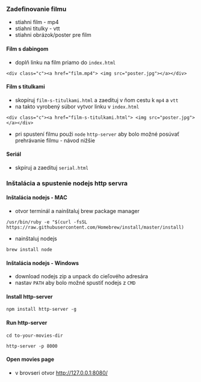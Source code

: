 
### Zadefinovanie filmu

- stiahni film - mp4
- stiahni titulky - vtt
- stiahni obrázok/poster pre film

#### Film s dabingom

- doplň linku na film priamo do `index.html`

`<div class="c"><a href="film.mp4"> <img src="poster.jpg"></a></div>
`

#### Film s titulkami

- skopíruj `film-s-titulkami.html` a zaedituj v ňom cestu k `mp4` a `vtt`
- na takto vyrobený súbor vytvor linku v `index.html`

`<div class="c"><a href="film-s-titulkami.html"> <img src="poster.jpg"></a></div>`

- pri spustení filmu použi `node` `http-server` aby bolo možné posúvať prehrávanie filmu - návod nižšie

#### Seriál

- skpíruj a zaedituj `serial.html`

### Inštalácia a spustenie nodejs http servra

#### Inštalácia nodejs - MAC

- otvor terminál a nainštaluj brew package manager 

`/usr/bin/ruby -e "$(curl -fsSL https://raw.githubusercontent.com/Homebrew/install/master/install)`

- nainštaluj nodejs

`brew install node`

#### Inštalácia nodejs - Windows

- download nodejs zip a unpack do cieľového adresára
- nastav `PATH` aby bolo možné spustiť nodejs z `CMD`

#### Install http-server

`npm install http-server -g`

#### Run http-server

`cd to-your-movies-dir`

`http-server -p 8000`

#### Open movies page

- v brovseri otvor  http://127.0.0.1:8080/


